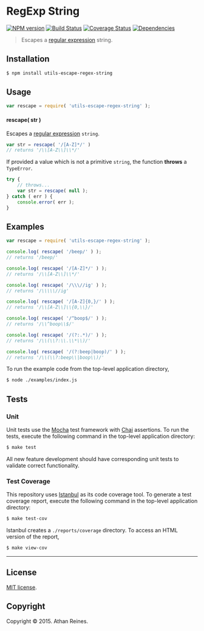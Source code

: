 RegExp String
===
[![NPM version][npm-image]][npm-url] [![Build Status][travis-image]][travis-url] [![Coverage Status][codecov-image]][codecov-url] [![Dependencies][dependencies-image]][dependencies-url]

> Escapes a [regular expression](https://developer.mozilla.org/en-US/docs/Web/JavaScript/Guide/Regular_Expressions) string.


## Installation

``` bash
$ npm install utils-escape-regex-string
```


## Usage

``` javascript
var rescape = require( 'utils-escape-regex-string' );
```

#### rescape( str )

Escapes a [regular expression](https://developer.mozilla.org/en-US/docs/Web/JavaScript/Guide/Regular_Expressions) `string`.

``` javascript
var str = rescape( '/[A-Z]*/' )
// returns '/\\[A-Z\\]\\*/'
```

If provided a value which is not a primitive `string`, the function __throws__ a `TypeError`.

``` javascript
try {
	// throws...
	var str = rescape( null );
} catch ( err ) {
	console.error( err );
}
```


## Examples

``` javascript
var rescape = require( 'utils-escape-regex-string' );

console.log( rescape( '/beep/' ) );
// returns '/beep/'

console.log( rescape( '/[A-Z]*/' ) );
// returns '/\\[A-Z\\]\\*/'

console.log( rescape( '/\\\//ig' ) );
// returns '/\\\\\//ig'

console.log( rescape( '/[A-Z]{0,}/' ) );
// returns '/\\[A-Z\\]\\{0,\\}/'

console.log( rescape( '/^boop$/' ) );
// returns '/\\^boop\\$/'

console.log( rescape( '/(?:.*)/' ) );
// returns '/\\(\\?:\\.\\*\\)/'

console.log( rescape( '/(?:beep|boop)/' ) );
// returns '/\\(\\?:beep\\|boop\\)/'
```

To run the example code from the top-level application directory,

``` bash
$ node ./examples/index.js
```


## Tests

### Unit

Unit tests use the [Mocha](http://mochajs.org/) test framework with [Chai](http://chaijs.com) assertions. To run the tests, execute the following command in the top-level application directory:

``` bash
$ make test
```

All new feature development should have corresponding unit tests to validate correct functionality.


### Test Coverage

This repository uses [Istanbul](https://github.com/gotwarlost/istanbul) as its code coverage tool. To generate a test coverage report, execute the following command in the top-level application directory:

``` bash
$ make test-cov
```

Istanbul creates a `./reports/coverage` directory. To access an HTML version of the report,

``` bash
$ make view-cov
```


---
## License

[MIT license](http://opensource.org/licenses/MIT).


## Copyright

Copyright &copy; 2015. Athan Reines.


[npm-image]: http://img.shields.io/npm/v/utils-escape-regex-string.svg
[npm-url]: https://npmjs.org/package/utils-escape-regex-string

[travis-image]: http://img.shields.io/travis/kgryte/utils-escape-regex-string/master.svg
[travis-url]: https://travis-ci.org/kgryte/utils-escape-regex-string

[codecov-image]: https://img.shields.io/codecov/c/github/kgryte/utils-escape-regex-string/master.svg
[codecov-url]: https://codecov.io/github/kgryte/utils-escape-regex-string?branch=master

[dependencies-image]: http://img.shields.io/david/kgryte/utils-escape-regex-string.svg
[dependencies-url]: https://david-dm.org/kgryte/utils-escape-regex-string

[dev-dependencies-image]: http://img.shields.io/david/dev/kgryte/utils-escape-regex-string.svg
[dev-dependencies-url]: https://david-dm.org/dev/kgryte/utils-escape-regex-string

[github-issues-image]: http://img.shields.io/github/issues/kgryte/utils-escape-regex-string.svg
[github-issues-url]: https://github.com/kgryte/utils-escape-regex-string/issues
